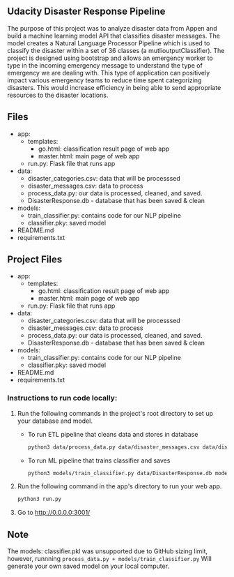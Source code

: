 ##  Udacity Disaster Response Pipeline

The purpose of this project was to analyze disaster data from Appen and build a machine learning model API that classifies disaster messages. The model creates a Natural Language Processor Pipeline which is used to classify the disaster within a set of 36 classes (a mutlioutputClassifier). The project is designed using bootstrap and allows an emergency worker to type in the incoming emergency message to understand the type of emergency we are dealing with. This type of application can positively impact various emergency teams to reduce time spent categorizing disasters. This would increase efficiency in being able to send appropriate resources to the disaster locations.


## Files

- app: 
    - templates:
        - go.html: classification result page of web app
        - master.html: main page of web app
    - run.py: Flask file that runs app
- data:
    - disaster_categories.csv: data that will be processsed  
    - disaster_messages.csv: data to process
    - process_data.py: our data is processed, cleaned, and saved.
    - DisasterResponse.db - database that has been saved & clean
- models:
    - train_classifier.py: contains code for our NLP pipeline
    - classifier.pky: saved model
- README.md
- requirements.txt


## Project Files

- app: 
    - templates:
        - go.html: classification result page of web app
        - master.html: main page of web app
    - run.py: Flask file that runs app
- data:
    - disaster_categories.csv: data that will be processsed  
    - disaster_messages.csv: data to process
    - process_data.py: our data is processed, cleaned, and saved.
    - DisasterResponse.db - database that has been saved & clean
- models:
    - train_classifier.py: contains code for our NLP pipeline
    - classifier.pky: saved model
- README.md
- requirements.txt

### Instructions to run code locally:
1. Run the following commands in the project's root directory to set up your database and model.

    - To run ETL pipeline that cleans data and stores in database
        ``` sh
        python3 data/process_data.py data/disaster_messages.csv data/disaster_categories.csv sqlite:///data/DisasterResponse.db
        ```
    - To run ML pipeline that trains classifier and saves
        ``` sh 
        python3 models/train_classifier.py data/DisasterResponse.db models/classifier.pkl 

        ```

2. Run the following command in the app's directory to run your web app.
    ``` sh 
    python3 run.py
     ```

3. Go to http://0.0.0.0:3001/


## Note

  The models: classifier.pkl was unsupported due to GitHub sizing limit, however, runnning `process_data.py + models/train_classifier.py`
    Will generate your own saved model on your local computer. 






